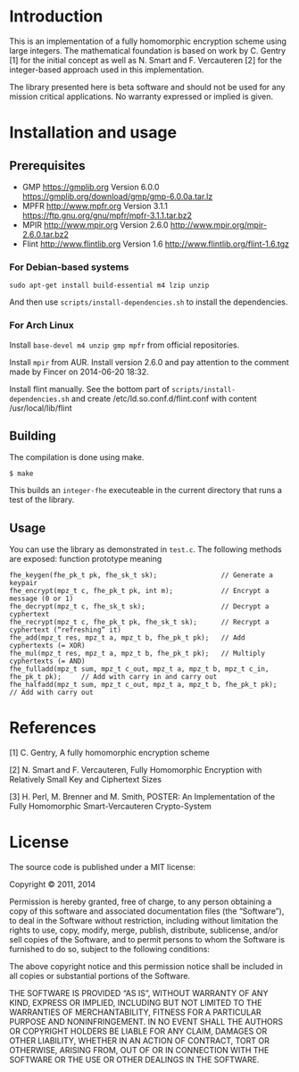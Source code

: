 # Introduction

This is an implementation of a fully homomorphic encryption scheme using large integers. The mathematical foundation is based on work by C. Gentry [1] for the initial concept as well as N. Smart and F. Vercauteren [2] for the integer-based approach used in this implementation.

The library presented here is beta software and should not be used for any mission critical applications. No warranty expressed or implied is given.

# Installation and usage

## Prerequisites

* GMP https://gmplib.org Version 6.0.0 https://gmplib.org/download/gmp/gmp-6.0.0a.tar.lz
* MPFR http://www.mpfr.org Version 3.1.1 https://ftp.gnu.org/gnu/mpfr/mpfr-3.1.1.tar.bz2
* MPIR http://www.mpir.org Version 2.6.0 http://www.mpir.org/mpir-2.6.0.tar.bz2
* Flint http://www.flintlib.org Version 1.6 http://www.flintlib.org/flint-1.6.tgz

### For Debian-based systems

    sudo apt-get install build-essential m4 lzip unzip

And then use <code>scripts/install-dependencies.sh</code> to install the dependencies.

### For Arch Linux

Install <code>base-devel m4 unzip gmp mpfr</code> from official repositories.

Install <code>mpir</code> from AUR. Install version 2.6.0 and pay attention to the comment made by Fincer on 2014-06-20 18:32.

Install flint manually. See the bottom part of <code>scripts/install-dependencies.sh</code> and create /etc/ld.so.conf.d/flint.conf with content /usr/local/lib/flint


## Building

The compilation is done using make.

    $ make

This builds an <code>integer-fhe</code> executeable in the current directory that runs a test of the library.

## Usage

You can use the library as demonstrated in <code>test.c</code>. The following methods are exposed:
function prototype 	meaning

```
fhe_keygen(fhe_pk_t pk, fhe_sk_t sk); 	             // Generate a keypair
fhe_encrypt(mpz_t c, fhe_pk_t pk, int m); 	         // Encrypt a message (0 or 1)
fhe_decrypt(mpz_t c, fhe_sk_t sk);                   // Decrypt a cyphertext
fhe_recrypt(mpz_t c, fhe_pk_t pk, fhe_sk_t sk); 	 // Recrypt a cyphertext (“refreshing” it)
fhe_add(mpz_t res, mpz_t a, mpz_t b, fhe_pk_t pk); 	 // Add cyphertexts (= XOR)
fhe_mul(mpz_t res, mpz_t a, mpz_t b, fhe_pk_t pk); 	 // Multiply cyphertexts (= AND)
fhe_fulladd(mpz_t sum, mpz_t c_out, mpz_t a, mpz_t b, mpz_t c_in, fhe_pk_t pk); 	// Add with carry in and carry out
fhe_halfadd(mpz_t sum, mpz_t c_out, mpz_t a, mpz_t b, fhe_pk_t pk); 	            // Add with carry out
```

# References

[1] C. Gentry, A fully homomorphic encryption scheme

[2] N. Smart and F. Vercauteren, Fully Homomorphic Encryption with Relatively Small Key and Ciphertext Sizes

[3] H. Perl, M. Brenner and M. Smith, POSTER: An Implementation of the Fully Homomorphic Smart-Vercauteren Crypto-System

# License

The source code is published under a MIT license:

Copyright © 2011, 2014

Permission is hereby granted, free of charge, to any person obtaining a copy of this software and associated documentation files (the “Software”), to deal in the Software without restriction, including without limitation the rights to use, copy, modify, merge, publish, distribute, sublicense, and/or sell copies of the Software, and to permit persons to whom the Software is furnished to do so, subject to the following conditions:

The above copyright notice and this permission notice shall be included in all copies or substantial portions of the Software.

THE SOFTWARE IS PROVIDED “AS IS”, WITHOUT WARRANTY OF ANY KIND, EXPRESS OR IMPLIED, INCLUDING BUT NOT LIMITED TO THE WARRANTIES OF MERCHANTABILITY, FITNESS FOR A PARTICULAR PURPOSE AND NONINFRINGEMENT. IN NO EVENT SHALL THE AUTHORS OR COPYRIGHT HOLDERS BE LIABLE FOR ANY CLAIM, DAMAGES OR OTHER LIABILITY, WHETHER IN AN ACTION OF CONTRACT, TORT OR OTHERWISE, ARISING FROM, OUT OF OR IN CONNECTION WITH THE SOFTWARE OR THE USE OR OTHER DEALINGS IN THE SOFTWARE.
